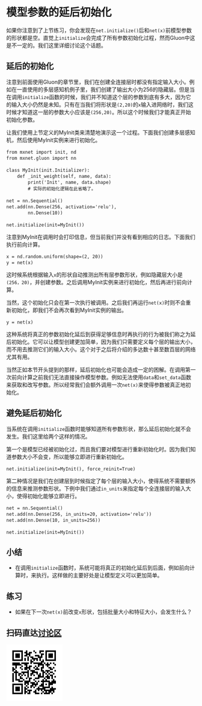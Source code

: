# 模型参数的延后初始化

如果你注意到了上节练习，你会发现在`net.initialize()`后和`net(x)`前模型参数的形状都是空。直觉上`initialize`会完成了所有参数初始化过程，然而Gluon中这是不一定的。我们这里详细讨论这个话题。

## 延后的初始化

注意到前面使用Gluon的章节里，我们在创建全连接层时都没有指定输入大小。例如在一直使用的多层感知机例子里，我们创建了输出大小为256的隐藏层。但是当在调用`initialize`函数的时候，我们并不知道这个层的参数到底有多大，因为它的输入大小仍然是未知。只有在当我们将形状是`(2,20)`的`x`输入进网络时，我们这时候才知道这一层的参数大小应该是`(256,20)`。所以这个时候我们才能真正开始初始化参数。

让我们使用上节定义的MyInit类来清楚地演示这一个过程。下面我们创建多层感知机，然后使用MyInit实例来进行初始化。

```{.python .input  n=22}
from mxnet import init, nd
from mxnet.gluon import nn

class MyInit(init.Initializer):
    def _init_weight(self, name, data):
        print('Init', name, data.shape)
        # 实际的初始化逻辑在此省略了。

net = nn.Sequential()
net.add(nn.Dense(256, activation='relu'), 
        nn.Dense(10))

net.initialize(init=MyInit())
```

注意到MyInit在调用时会打印信息，但当前我们并没有看到相应的日志。下面我们执行前向计算。

```{.python .input  n=25}
x = nd.random.uniform(shape=(2, 20))
y = net(x)
```

这时候系统根据输入`x`的形状自动推测出所有层参数形状，例如隐藏层大小是`(256，20)`，并创建参数。之后调用MyInit实例来进行初始化，然后再进行前向计算。

当然，这个初始化只会在第一次执行被调用。之后我们再运行`net(x)`时则不会重新初始化，即我们不会再次看到MyInit实例的输出。

```{.python .input}
y = net(x)
```

这种系统将真正的参数初始化延后到获得足够信息时再执行的行为被我们称之为延后初始化。它可以让模型创建更加简单，因为我们只需要定义每个层的输出大小，而不用去推测它们的输入大小。这个对于之后将介绍的多达数十甚至数百层的网络尤其有用。

当然正如本节开头提到的那样，延后初始化也可能会造成一定的困解。在调用第一次前向计算之前我们无法直接操作模型参数。例如无法使用`data`和`set_data`函数来获取和改写参数。所以经常我们会额外调用一次`net(x)`来使得参数被真正地初始化。

## 避免延后初始化

当系统在调用`initialize`函数时能够知道所有参数形状，那么延后初始化就不会发生。我们这里给两个这样的情况。

第一个是模型已经被初始化过，而且我们要对模型进行重新初始化时。因为我们知道参数大小不会变，所以能够立即进行重新初始化。

```{.python .input}
net.initialize(init=MyInit(), force_reinit=True)
```

第二种情况是我们在创建层到时候指定了每个层的输入大小，使得系统不需要额外的信息来推测参数形状。下例中我们通过`in_units`来指定每个全连接层的输入大小，使得初始化能够立即进行。

```{.python .input}
net = nn.Sequential()
net.add(nn.Dense(256, in_units=20, activation='relu'))
net.add(nn.Dense(10, in_units=256))

net.initialize(init=MyInit())
```

## 小结

* 在调用`initialize`函数时，系统可能将真正的初始化延后到后面，例如前向计算时，来执行。这样做的主要好处是让模型定义可以更加简单。

## 练习

* 如果在下一次`net(x)`前改变`x`形状，包括批量大小和特征大小，会发生什么？

## 扫码直达[讨论区](https://discuss.gluon.ai/t/topic/6320)

![](../img/qr_deferred-init.svg)
